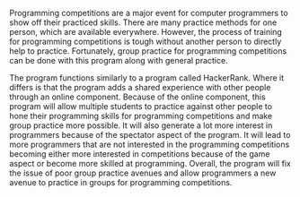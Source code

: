 Programming competitions are a major event for computer programmers to show off their practiced skills. 
There are many practice methods for one person, which are available everywhere. However, the process of 
training for programming competitions is tough without another person to directly help to practice. Fortunately,
group practice for programming competitions can be done with this program along with general practice.

The program functions similarly to a program called HackerRank.  Where it differs is that the program adds a 
shared experience with other people through an online component.  Because of the online component, this program 
will allow multiple students to practice against other people to hone their programming skills for programming 
competitions and make group practice more possible. It will also generate a lot more interest in programmers 
because of the spectator aspect of the program.  It will lead to more programmers that are not interested 
in the programming competitions becoming either more interested in competitions because of the game aspect or 
become more skilled at programming. Overall, the program will fix the issue of poor group practice avenues and 
allow programmers a new avenue to practice in groups for programming competitions.
